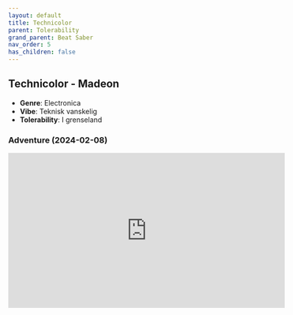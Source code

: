```yaml
---
layout: default
title: Technicolor
parent: Tolerability
grand_parent: Beat Saber
nav_order: 5
has_children: false
---
```


## Technicolor - Madeon
- **Genre**: Electronica
- **Vibe**: Teknisk vanskelig
- **Tolerability**: I grenseland


### Adventure (2024-02-08)

<iframe width="560" height="315" src="https://www.youtube.com/embed/70F5u-FVpXs?si=kK4lrMARYXlzzrIM" title="YouTube video player" frameborder="0" allow="accelerometer; autoplay; clipboard-write; encrypted-media; gyroscope; picture-in-picture; web-share" allowfullscreen></iframe>

